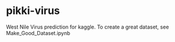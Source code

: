 # pikki-virus
West Nile Virus prediction for kaggle.
To create a great dataset, see Make_Good_Dataset.ipynb
